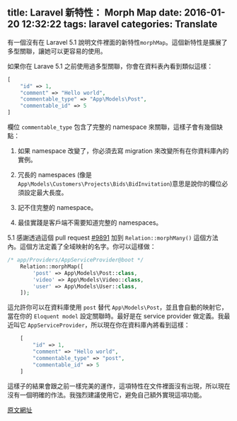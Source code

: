 title: Laravel 新特性： Morph Map
date: 2016-01-20 12:32:22
tags: laravel
categories: Translate
---

有一個沒有在 Laravel 5.1 說明文件裡面的新特性`morphMap`。這個新特性是擴展了多型關聯，讓她可以更容易的使用。

<!--more-->

如果你在 Larave 5.1 之前使用過多型關聯，你會在資料表內看到類似這樣：

``` php
[
    "id" => 1,
    "comment" => "Hello world",
    "commentable_type" => "App\Models\Post",
    "commentable_id" => 5
]
```

欄位 `commentable_type` 包含了完整的 namespace 來關聯，這樣子會有幾個缺點：

1. 如果 namespace 改變了，你必須去寫 migration 來改變所有在你資料庫內的實例。

2. 冗長的 namespaces (像是 `App\Models\Customers\Projects\Bids\BidInvitation`)意思是說你的欄位必須設定最大長度。

3. 記不住完整的 namespace。

4. 最佳實踐是客戶端不需要知道完整的 namespaces。

5.1 感謝透過這個 pull request [#9891](https://github.com/laravel/framework/pull/9891) 加到 `Relation::morphMany()` 這個方法內。這個方法定義了全域映射的名字。你可以這樣做：

``` php
/* app/Providers/AppServiceProvider@boot */
    Relation::morphMap([
        'post' => App\Models\Post::class,
        'video' => App\Models\Video::class,
        'user' => App\Models\User::class,
    ]);
```

這允許你可以在資料庫使用 `post` 替代 `App\Models\Post`，並且會自動的映射它，當在你的 `Eloquent model` 設定關聯時。最好是在 service provider 做定義。我最近叫它 `AppServiceProvider`，所以現在你在資料庫內將看到這樣：

``` php
    [
        "id" => 1,
        "comment" => "Hello world",
        "commentable_type" => "post",
        "commentable_id" => 5
    ]
```

這樣子的結果會跟之前一樣完美的運作，這項特性在文件裡面沒有出現，所以現在沒有一個明確的作法。我強烈建議使用它，避免自己額外實現這項功能。

[原文網址](http://jjanusch.com/2016/01/morphmap-laravel/)